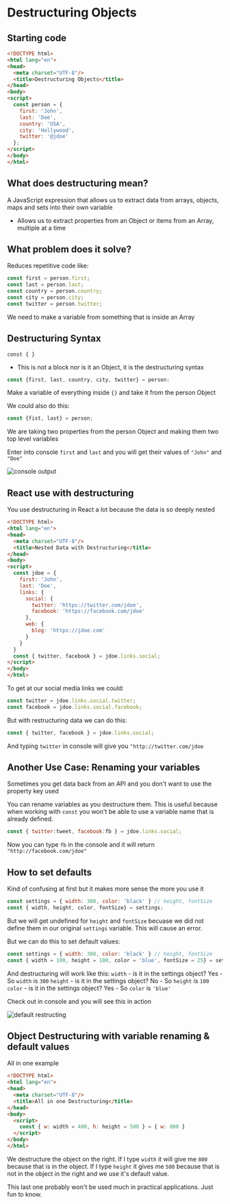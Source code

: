 # Destructuring Objects

## Starting code
```html
<!DOCTYPE html>
<html lang="en">
<head>
  <meta charset="UTF-8"/>
  <title>Destructuring Objects</title>
</head>
<body>
<script>
  const person = {
    first: 'John',
    last: 'Doe',
    country: 'USA',
    city: 'Hollywood',
    twitter: '@jdoe'
  };
</script>
</body>
</html>
```

## What does destructuring mean?
A JavaScript expression that allows us to extract data from arrays, objects, maps and sets into their own variable

* Allows us to extract properties from an Object or items from an Array, multiple at a time

## What problem does it solve?
Reduces repetitive code like:

```js
const first = person.first;
const last = person.last;
const country = person.country;
const city = person.city;
const twitter = person.twitter;
```

We need to make a variable from something that is inside an Array

## Destructuring Syntax
`const { }`

* This is not a block nor is it an Object, it is the destructuring syntax

```js
const {first, last, country, city, twitter} = person;
```

Make a variable of everything inside `{}` and take it from the person Object

We could also do this:

```js
const {fist, last} = person;
```

We are taking two properties from the person Object and making them two top level variables

Enter into console `first` and `last` and you will get their values of `"John"` and `"Doe"`

![console output](https://i.imgur.com/CcTGdYR.png)

## React use with destructuring
You use destructuring in React a lot because the data is so deeply nested

```html
<!DOCTYPE html>
<html lang="en">
<head>
  <meta charset="UTF-8"/>
  <title>Nested Data with Destructuring</title>
</head>
<body>
<script>
  const jdoe = {
    first: 'John',
    last: 'Doe',
    links: {
      social: {
        twitter: 'https://twitter.com/jdoe',
        facebook: 'https://facebook.com/jdoe'
      },
      web: {
        blog: 'https://jdoe.com'
      }
    }
  }
  const { twitter, facebook } = jdoe.links.social;
</script>
</body>
</html>
```

To get at our social media links we could:

```js
const twitter = jdoe.links.social.twitter;
const facebook = jdoe.links.social.facebook;
```

But with restructuring data we can do this:

```js
const { twitter, facebook } = jdoe.links.social;
```

And typing `twitter` in console will give you `"http://twitter.com/jdoe`

## Another Use Case: Renaming your variables
Sometimes you get data back from an API and you don't want to use the property key used

You can rename variables as you destructure them. This is useful because when working with `const` you won't be able to use a variable name that is already defined.

```js
const { twitter:tweet, facebook:fb } = jdoe.links.social;
```

Now you can type `fb` in the console and it will return `"http://facebook.com/jdoe"`

## How to set defaults
Kind of confusing at first but it makes more sense the more you use it

```js
const settings = { width: 300, color: 'black' } // height, fontSize
const { width, height, color, fontSize} = settings;
```

But we will get undefined for `height` and `fontSize` becuase we did not define them in our original `settings` variable. This will cause an error.

But we can do this to set default values:

```js
const settings = { width: 300, color: 'black' } // height, fontSize
const { width = 100, height = 100, color = 'blue', fontSize = 25} = settings;
```

And destructuring will work like this:
`width` - is it in the settings object? Yes - So `width` is `300`
`height` - is it in the settings object? No - So `height` is `100`
`color` - is it in the settings object? Yes - So `color` is `'blue'`

Check out in console and you will see this in action

![default restructing](https://i.imgur.com/mOOrsyI.png)

## Object Destructuring with variable renaming & default values
All in one example

```html
<!DOCTYPE html>
<html lang="en">
<head>
  <meta charset="UTF-8"/>
  <title>All in one Destructuring</title>
</head>
<body>
  <script>
    const { w: width = 400, h: height = 500 } = { w: 800 }
  </script>
</body>
</html>
```

We destructure the object on the right. If I type `width` it will give me `800` because that is in the object. If I type `height` it gives me `500` because that is not in the object in the right and we use it's default value.

This last one probably won't be used much in practical applications. Just fun to know.





